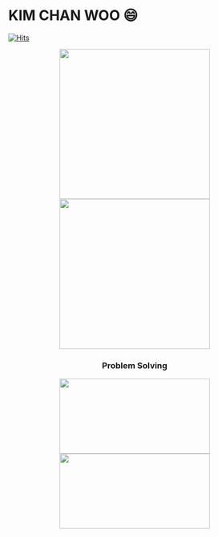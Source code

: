 # KIM CHAN WOO 😄

<!--
**kcwww/kcwww** is a ✨ _special_ ✨ repository because its `README.md` (this file) appears on your GitHub profile.

Here are some ideas to get you started:

- 🔭 I’m currently working on ...
- 🌱 I’m currently learning ...
- 👯 I’m looking to collaborate on ...
- 🤔 I’m looking for help with ...
- 💬 Ask me about ...
- 📫 How to reach me: ...
- 😄 Pronouns: ...
- ⚡ Fun fact: ...
-->
	
[![Hits](https://hits.seeyoufarm.com/api/count/incr/badge.svg?url=https%3A%2F%2Fgithub.com%2Fkcwww&count_bg=%23D7D71B&title_bg=%23C14FDD&icon=codeigniter.svg&icon_color=%23E7E7E7&title=VISIT&edge_flat=false)](https://hits.seeyoufarm.com)



<div align='center'>
<img src="https://github-readme-stats.vercel.app/api?username=kcwww&show_icons=true&theme=radical" width=300px height=300px>
<img src="https://github-readme-stats.vercel.app/api/top-langs/?username=kcwww&layout=compact&theme=radical" width=300px height=300px>
</div>
<h3 align='center'>Problem Solving</h3>
<div align='center'>
<img src="http://mazassumnida.wtf/api/v2/generate_badge?boj=cwkim0321" width=300px height=150px>
<img src="http://mazandi.herokuapp.com/api?handle=cwkim0321&theme=warm"/ width=300px height=150px>
</div>
